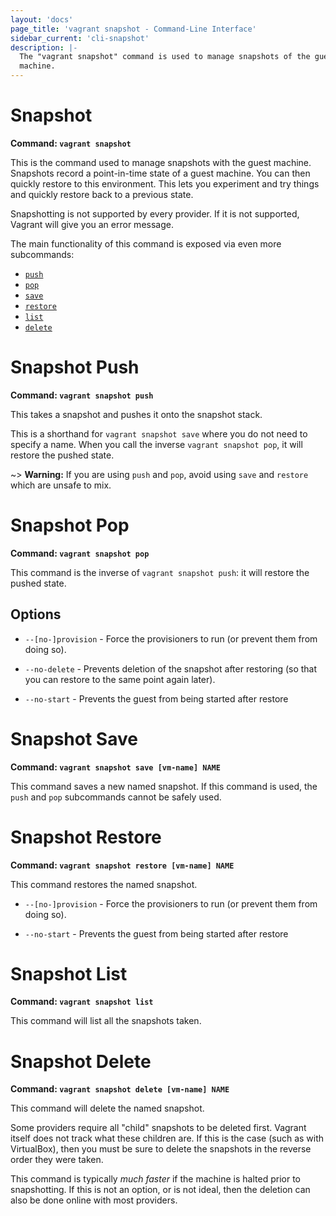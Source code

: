 ```yaml
---
layout: 'docs'
page_title: 'vagrant snapshot - Command-Line Interface'
sidebar_current: 'cli-snapshot'
description: |-
  The "vagrant snapshot" command is used to manage snapshots of the guest
  machine.
---
```


# Snapshot

**Command: `vagrant snapshot`**

This is the command used to manage snapshots with the guest machine.
Snapshots record a point-in-time state of a guest machine. You can then
quickly restore to this environment. This lets you experiment and try things
and quickly restore back to a previous state.

Snapshotting is not supported by every provider. If it is not supported,
Vagrant will give you an error message.

The main functionality of this command is exposed via even more subcommands:

- [`push`](#snapshot-push)
- [`pop`](#snapshot-pop)
- [`save`](#snapshot-save)
- [`restore`](#snapshot-restore)
- [`list`](#snapshot-list)
- [`delete`](#snapshot-delete)

# Snapshot Push

**Command: `vagrant snapshot push`**

This takes a snapshot and pushes it onto the snapshot stack.

This is a shorthand for `vagrant snapshot save` where you do not need
to specify a name. When you call the inverse `vagrant snapshot pop`, it will
restore the pushed state.

~> **Warning:** If you are using `push` and `pop`, avoid using `save`
and `restore` which are unsafe to mix.

# Snapshot Pop

**Command: `vagrant snapshot pop`**

This command is the inverse of `vagrant snapshot push`: it will restore
the pushed state.

## Options

- `--[no-]provision` - Force the provisioners to run (or prevent them
  from doing so).

- `--no-delete` - Prevents deletion of the snapshot after restoring
  (so that you can restore to the same point again later).

- `--no-start` - Prevents the guest from being started after restore

# Snapshot Save

**Command: `vagrant snapshot save [vm-name] NAME`**

This command saves a new named snapshot. If this command is used, the
`push` and `pop` subcommands cannot be safely used.

# Snapshot Restore

**Command: `vagrant snapshot restore [vm-name] NAME`**

This command restores the named snapshot.

- `--[no-]provision` - Force the provisioners to run (or prevent them
  from doing so).

- `--no-start` - Prevents the guest from being started after restore

# Snapshot List

**Command: `vagrant snapshot list`**

This command will list all the snapshots taken.

# Snapshot Delete

**Command: `vagrant snapshot delete [vm-name] NAME`**

This command will delete the named snapshot.

Some providers require all "child" snapshots to be deleted first. Vagrant
itself does not track what these children are. If this is the case (such
as with VirtualBox), then you must be sure to delete the snapshots in the
reverse order they were taken.

This command is typically _much faster_ if the machine is halted prior to
snapshotting. If this is not an option, or is not ideal, then the deletion
can also be done online with most providers.
